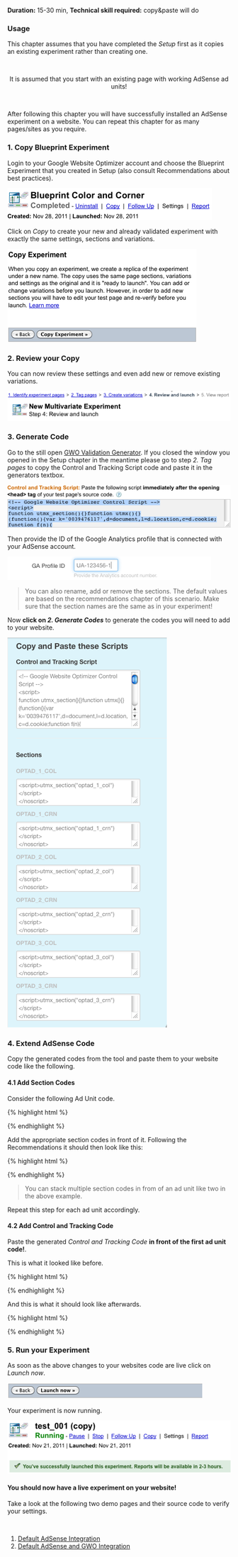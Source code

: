 **Duration:** <span class="label notice">15-30 min</span>, **Technical skill required:** <span class="label notice">copy&paste will do</span>

<div class="alert-message block-message info">
<h3>Usage</h3>
<p>This chapter assumes that you have completed the <em>Setup</em> first as it copies an existing experiment rather than creating one.</p>
<br />
<p class="label notice" style="text-align:center">It is assumed that you start with an existing page with working AdSense ad units!</p>
<br />
<p>After following this chapter you will have successfully installed an AdSense experiment on a website. You can repeat this chapter for as many pages/sites as you require.</p>
</div>

### 1. Copy Blueprint Experiment

Login to your Google Website Optimizer account and choose the Blueprint Experiment that you created in Setup (also consult Recommendations about best practices).

![step 1 - choose experiment](/img/scenarios/gwo-new-experiment-step-16-stopped-experiment.png)

Click on *Copy* to create your new and already validated experiment with exactly the same settings, sections and variations.

![step 2 - create a copy](/img/scenarios/gwo-copy-experiment-1-copy.png)

### 2. Review your Copy

You can now review these settings and even add new or remove existing variations.

![step 3 - review your copy](/img/scenarios/gwo-copy-experiment-2-review.png)

### 3. Generate Code

Go to the still open [GWO Validation Generator](/verification.html "GWO Validation Generator"). If you closed the window you opened in the Setup chapter in the meantime please go to step *2. Tag pages* to copy the Control and Tracking Script code and paste it in the generators textbox.

![step 4 - copy control and tracking code](/img/scenarios/gwo-new-experiment-step-7-control-and-tracking-script.png)

Then provide the ID of the Google Analytics profile that is connected with your AdSense account.

![step 5 - ad google analytics profile id](/img/scenarios/optad-code-generator-2-analytics-id.png)

> You can also rename, add or remove the sections. The default values are based on the recommendations chapter of this scenario. Make sure that the section names are the same as in your experiment!

Now **click on *2. Generate Codes*** to generate the codes you will need to add to your website.

![step 6 - generated codes](/img/scenarios/optad-code-generator-3-generated-codes.png)

### 4. Extend AdSense Code

Copy the generated codes from the tool and paste them to your website code like the following.

#### 4.1 Add Section Codes

Consider the following Ad Unit code.

{% highlight html %}
<script type="text/javascript"><!--
google_ad_client = "ca-pub-5296440426067087";
/* test_small_square */
google_ad_slot = "3016468276";
google_ad_width = 200;
google_ad_height = 200;
//-->
</script>
<script type="text/javascript"
src="http://pagead2.googlesyndication.com/pagead/show_ads.js">
</script>
{% endhighlight %}

Add the appropriate section codes in front of it. Following the Recommendations it should then look like this:

{% highlight html %}
<script>utmx_section("optad_1_col")</script>
</noscript>
<script>utmx_section("optad_1_crn")</script>
</noscript>
<script type="text/javascript"><!--
google_ad_client = "ca-pub-5296440426067087";
/* test_small_square */
google_ad_slot = "3016468276";
google_ad_width = 200;
google_ad_height = 200;
//-->
</script>
<script type="text/javascript"
src="http://pagead2.googlesyndication.com/pagead/show_ads.js">
</script>
{% endhighlight %}

> You can stack multiple section codes in from of an ad unit like two in the above example.

Repeat this step for each ad unit accordingly.

#### 4.2 Add Control and Tracking Code

Paste the generated *Control and Tracking Code* **in front of the first ad unit code!**.

This is what it looked like before.

{% highlight html %}
<script>utmx_section("optad_1_col")</script>
</noscript>
<script>utmx_section("optad_1_crn")</script>
</noscript>
<script type="text/javascript"><!--
google_ad_client = "ca-pub-5296440426067087";
/* test_small_square */
google_ad_slot = "3016468276";
google_ad_width = 200;
google_ad_height = 200;
//-->
</script>
<script type="text/javascript"
src="http://pagead2.googlesyndication.com/pagead/show_ads.js">
</script>
{% endhighlight %}

And this is what it should look like afterwards.

{% highlight html %}
<!-- Google Website Optimizer Control Script -->
<script>
function utmx_section(){}function utmx(){}
(function(){var k='0039476117',d=document,l=d.location,c=d.cookie;function f(n){
if(c){var i=c.indexOf(n+'=');if(i>-1){var j=c.indexOf(';',i);return escape(c.substring(i+n.
length+1,j<0?c.length:j))}}}var x=f('__utmx'),xx=f('__utmxx'),h=l.hash;
d.write('<sc'+'ript src="'+
'http'+(l.protocol=='https:'?'s://ssl':'://www')+'.google-analytics.com'
+'/siteopt.js?v=1&utmxkey='+k+'&utmx='+(x?x:'')+'&utmxx='+(xx?xx:'')+'&utmxtime='
+new Date().valueOf()+(h?'&utmxhash='+escape(h.substr(1)):'')+
'" type="text/javascript" charset="utf-8"></sc'+'ript>')})();
</script>
<!-- End of Google Website Optimizer Control Script -->
<!-- Alternative Google Website Optimizer Tracking Script -->
<script type="text/javascript">
var _gaq = _gaq || [];
(function(_gaq){
  var ga  = 'UA-123456-1',
      gwo = '0039476117',
      e   = 'www.optimization-adsense.eu';
  (function(fn) {
    var d = document;
    if(d.addEventListener) d.addEventListener('DOMContentLoaded', function(){ d.removeEventListener('DOMContentLoaded', arguments.callee, false); fn(); }, false);
    else if(d.attachEvent) d.attachEvent('onreadystatechange', function(){ if(d.readyState === "complete"){ d.detachEvent('onreadystatechange', arguments.callee); fn(); }});
  })(function(){
    if (typeof(utmx) == "function" && typeof(utmx_global_vd) == "object") {
      var c = (function(s,l){while(s.length<l) s='0'+s; return s;})(utmx('combination').toString(), 4);
      var v = []; for (s in utmx_global_vd) { v.push( utmx("variation_number", s) ); }
      var v = v.join(','), n = e+' '+gwo+'#'+c+' '+location.pathname.replace(/[^\/]+$/, '');
      if(!(window._gaq instanceof Array)){
        try{ _gat._getTracker(ga)._trackSocial(n, v); } catch(err) { }
      }else{
        _gaq.push(['_trackSocial', n, v]);
      }
    }
  });
})(_gaq);
</script>
<!-- End of Google Website Optimizer Tracking Script -->
<script>utmx_section("optad_1_col")</script>
</noscript>
<script>utmx_section("optad_1_crn")</script>
</noscript>
<script type="text/javascript"><!--
google_ad_client = "ca-pub-5296440426067087";
/* test_small_square */
google_ad_slot = "3016468276";
google_ad_width = 200;
google_ad_height = 200;
//-->
</script>
<script type="text/javascript"
src="http://pagead2.googlesyndication.com/pagead/show_ads.js">
</script>
{% endhighlight %}

### 5. Run your Experiment

As soon as the above changes to your websites code are live click on *Launch now*.

![step 7 - launch experiment](/img/scenarios/gwo-new-experiment-step-14-launch.png)

Your experiment is now running.

![step 8 - run your experiment](/img/scenarios/gwo-copy-experiment-5-running.png)

<div class="alert-message block-message info">
  <h4>You should now have a live experiment on your website!</h4>
  <p>Take a look at the following two demo pages and their source code to verify your settings.</p>
  <br />
  <ol>
    <li><a href="/demo/1-default-adsense-integration.html">Default AdSense Integration</a></li>
    <li><a href="/demo/2-default-adsense-and-gwo-integration.html">Default AdSense and GWO Integration</a></li>
  </ol>
</div>
